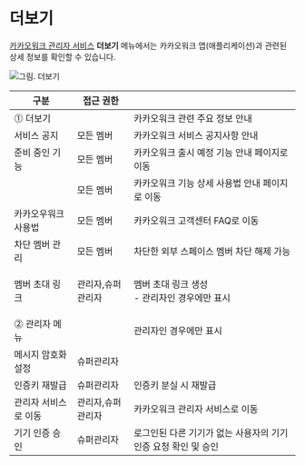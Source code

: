 # 더보기

[카카오워크 관리자 서비스](https://admin.kakaowork.com/) **더보기** 메뉴에서는 카카오워크 앱(애플리케이션)과 관련된 상세 정보를 확인할 수 있습니다.

![그림. 더보기](https://s3-us-west-2.amazonaws.com/secure.notion-static.com/379ed1f3-1ceb-4e58-85dc-e0319cdda8c3/%EB%8D%94%EB%B3%B4%EA%B8%B0.png)

| 구분          | 접근 권한     |                                      |
| ----------- | --------- | ------------------------------------ |
| ⓵ 더보기       |           | 카카오워크 관련 주요 정보 안내                    |
| 서비스 공지      | 모든 멤버     | 카카오워크 서비스 공지사항 안내                    |
| 준비 중인 기능    | 모든 멤버     | 카카오워크 출시 예정 기능 안내 페이지로 이동            |
|             | 모든 멤버     | 카카오워크 기능 상세 사용법 안내 페이지로 이동           |
| 카카오우워크 사용법  | 모든 멤버     | 카카오워크 고객센터 FAQ로 이동                   |
| 차단 멤버 관리    | 모든 멤버     | 차단한 외부 스페이스 멤버 차단 해제 가능              |
| 멤버 초대 링크    | 관리자,슈퍼관리자 | <p>멤버 초대 링크 생성<br>- 관리자인 경우에만 표시</p> |
| ⓶ 관리자 메뉴    |           | 관리자인 경우에만 표시                         |
| 메시지 암호화 설정  | 슈퍼관리자     |                                      |
| 인증키 재발급     | 슈퍼관리자     | 인증키 분실 시 재발급                         |
| 관리자 서비스로 이동 | 관리자,슈퍼관리자 | 카카오워크 관리자 서비스로 이동                    |
| 기기 인증 승인    | 슈퍼관리자     | 로그인된 다른 기기가 없는 사용자의 기기인증 요청 확인 및 승인  |
